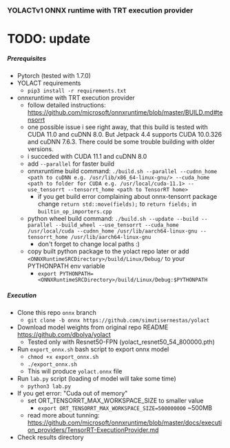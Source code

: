 ### YOLACTv1 ONNX runtime with TRT execution provider

# TODO: update

##### Prerequisites
- Pytorch (tested with 1.7.0)
- YOLACT requirements
  - ``pip3 install -r requirements.txt``
- onnxruntime with TRT execution provider
  - follow detailed instructions: https://github.com/microsoft/onnxruntime/blob/master/BUILD.md#tensorrt
  - one possible issue i see right away, that this build is tested with CUDA 11.0 and cuDNN 8.0. But Jetpack 4.4 supports CUDA 10.0.326 and cuDNN 7.6.3. There could be some trouble building with older versions.
  - i succeded with CUDA 11.1 and cuDNN 8.0
  - add ``--parallel`` for faster build
  - onnxruntime build command: ``./build.sh --parallel --cudnn_home <path to cuDNN e.g. /usr/lib/x86_64-linux-gnu/> --cuda_home <path to folder for CUDA e.g. /usr/local/cuda-11.1> --use_tensorrt --tensorrt_home <path to TensorRT home>``
    - if you get build error complaining about onnx-tensorrt package change ``return std::move(fields);`` to ``return fields;`` in ``builtin_op_importers.cpp``
  - python wheel build command: ``./build.sh --update --build --parallel --build_wheel --use_tensorrt --cuda_home /usr/local/cuda --cudnn_home /usr/lib/aarch64-linux-gnu --tensorrt_home /usr/lib/aarch64-linux-gnu``
    - don't forget to change local paths :)
  - copy built python package to the yolact repo later or add ``<ONNXRuntimeSRCDirectory>/build/Linux/Debug/`` to your PYTHONPATH env variable
    - ``export PYTHONPATH=<ONNXRuntimeSRCDirectory>/build/Linux/Debug:$PYTHONPATH``

##### Execution
- Clone this repo ``onnx`` branch
  - ``git clone -b onnx https://github.com/simutisernestas/yolact`` 
- Download model weights from original repo README https://github.com/dbolya/yolact
  - Tested only with Resnet50-FPN (yolact_resnet50_54_800000.pth)
- Run ``export_onnx.sh`` bash script to export onnx model
  - ``chmod +x export_onnx.sh``
  - ``./export_onnx.sh``
  - This will produce ``yolact.onnx`` file
- Run ``lab.py`` script (loading of model will take some time)
  - ``python3 lab.py``
- If you get error: "Cuda out of memory"
  - set ORT_TENSORRT_MAX_WORKSPACE_SIZE to smaller value
    - ``export ORT_TENSORRT_MAX_WORKSPACE_SIZE=500000000`` ~500MB
  - read more about tunning: https://github.com/microsoft/onnxruntime/blob/master/docs/execution_providers/TensorRT-ExecutionProvider.md
- Check results directory